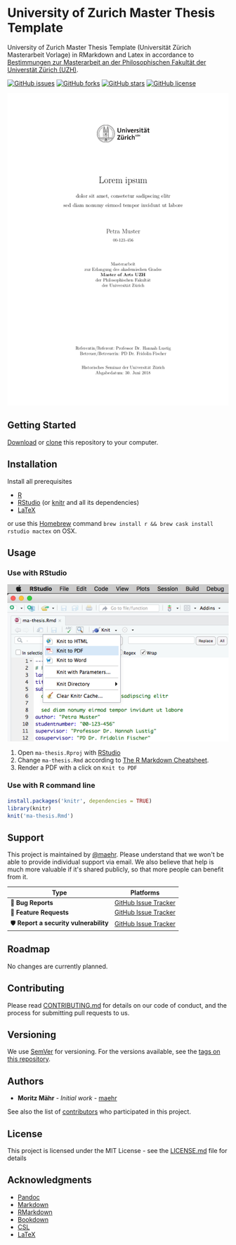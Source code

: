 # University of Zurich Master Thesis Template

University of Zurich Master Thesis Template (Universität Zürich Masterarbeit Vorlage) in RMarkdown and Latex in accordance to [Bestimmungen zur Masterarbeit an der Philosophischen Fakultät der Universtät Zürich (UZH)](https://www.phil.uzh.ch/de/studium/studentservices/abschluss/master_HS19.html#Masterarbeit).

[![GitHub issues](https://img.shields.io/github/issues/maehr/uzh-ma-thesis.svg)](https://github.com/maehr/uzh-ma-thesis/issues)
[![GitHub forks](https://img.shields.io/github/forks/maehr/uzh-ma-thesis.svg)](https://github.com/maehr/uzh-ma-thesis/network)
[![GitHub stars](https://img.shields.io/github/stars/maehr/uzh-ma-thesis.svg)](https://github.com/maehr/uzh-ma-thesis/stargazers)
[![GitHub license](https://img.shields.io/github/license/maehr/uzh-ma-thesis.svg)](https://github.com/maehr/uzh-ma-thesis/blob/master/LICENSE.md)

![Preview of this template](assets/images/ma-thesis.png)

## Getting Started

[Download](https://github.com/maehr/uzh-ma-thesis/archive/master.zip) or [clone](https://help.github.com/en/github/creating-cloning-and-archiving-repositories/cloning-a-repository) this repository to your computer.

## Installation

Install all prerequisites

- [R](https://www.r-project.org/)
- [RStudio](https://www.rstudio.com/products/rstudio/download/) (or [knitr](https://yihui.name/knitr/) and all its dependencies)
- [LaTeX](https://www.latex-project.org/get/#tex-distributions)

or use this [Homebrew](https://brew.sh/) command `brew install r && brew cask install rstudio mactex` on OSX.

## Usage

### Use with RStudio

![knitr in RStudio](assets/images/knitr_rstudio.png)

1. Open `ma-thesis.Rproj` with [RStudio](https://www.rstudio.com/products/rstudio/download/)
2. Change `ma-thesis.Rmd` according to [The R Markdown Cheatsheet](https://rmarkdown.rstudio.com/lesson-15.HTML).
3. Render a PDF with a click on `Knit to PDF`

### Use with R command line

```r
install.packages('knitr', dependencies = TRUE)
library(knitr)
knit('ma-thesis.Rmd')
```

## Support

This project is maintained by [@maehr](https://github.com/maehr). Please understand that we won't be able to provide individual support via email. We also believe that help is much more valuable if it's shared publicly, so that more people can benefit from it.

| Type                   | Platforms                                                    |
| ---------------------- | ------------------------------------------------------------ |
| 🚨 **Bug Reports**      | [GitHub Issue Tracker](https://github.com/maehr/uzh-ma-thesis/issues) |
| 🎁 **Feature Requests** | [GitHub Issue Tracker](https://github.com/maehr/uzh-ma-thesis/issues) |
| 🛡 **Report a security vulnerability**      | [GitHub Issue Tracker](https://github.com/maehr/uzh-ma-thesis/issues) |

## Roadmap

No changes are currently planned.

## Contributing

Please read [CONTRIBUTING.md](https://github.com/maehr/uzh-ma-thesis/blob/master/CONTRIBUTING.md) for details on our code of conduct, and the process for submitting pull requests to us.

## Versioning

We use [SemVer](http://semver.org/) for versioning. For the versions available, see the [tags on this repository](https://github.com/maehr/uzh-ma-thesis/tags).

## Authors

* **Moritz Mähr** - *Initial work* - [maehr](https://github.com/maehr)

See also the list of [contributors](https://github.com/maehr/uzh-ma-thesis/graphs/contributors) who participated in this project.

## License

This project is licensed under the MIT License - see the [LICENSE.md](LICENSE.md) file for details

## Acknowledgments

* [Pandoc](https://pandoc.org/)
* [Markdown](https://daringfireball.net/projects/markdown/)
* [RMarkdown](https://rmarkdown.rstudio.com/)
* [Bookdown](https://bookdown.org/)
* [CSL](https://citationstyles.org/)
* [LaTeX](https://www.latex-project.org/)
